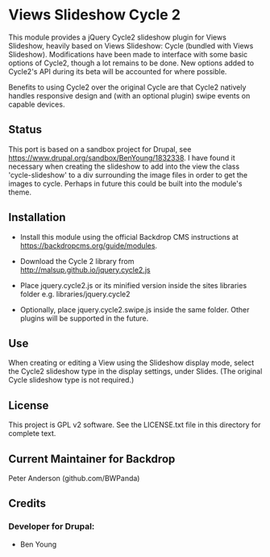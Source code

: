 # Views Slideshow Cycle 2

This module provides a jQuery Cycle2 slideshow plugin for Views Slideshow,
heavily based on Views Slideshow: Cycle (bundled with Views Slideshow).
Modifications have been made to interface with some basic options of Cycle2,
though a lot remains to be done. New options added to Cycle2's API during
its beta will be accounted for where possible.

Benefits to using Cycle2 over the original Cycle are that Cycle2 natively
handles responsive design and (with an optional plugin) swipe events
on capable devices.

## Status

This port is based on a sandbox project for Drupal,
see https://www.drupal.org/sandbox/BenYoung/1832338.
I have found it necessary when creating the slideshow
to add into the view the class 'cycle-slideshow' to
a div surrounding the image files in order to get the images to cycle.
Perhaps in future this could be built into the module's theme.

## Installation

- Install this module using the official Backdrop CMS instructions at
  https://backdropcms.org/guide/modules.

- Download the Cycle 2 library from http://malsup.github.io/jquery.cycle2.js

- Place jquery.cycle2.js or its minified version inside the sites
  libraries folder e.g. libraries/jquery.cycle2

- Optionally, place jquery.cycle2.swipe.js inside the same folder.
  Other plugins will be supported in the future.


## Use

  When creating or editing a View using the Slideshow display mode,
  select the Cycle2 slideshow type in the display settings, under Slides.
  (The original Cycle slideshow type is not required.)


## License

This project is GPL v2 software. See the LICENSE.txt file in this directory for complete text.
    
        
## Current Maintainer for Backdrop

Peter Anderson (github.com/BWPanda)

## Credits

### Developer for Drupal:

- Ben Young



